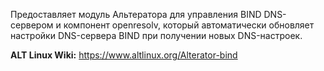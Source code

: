 Предоставляет модуль Альтератора для управления BIND DNS-сервером и компонент openresolv,
который автоматически обновляет настройки DNS-сервера BIND при получении новых DNS-настроек.

**ALT Linux Wiki:** <https://www.altlinux.org/Alterator-bind>

